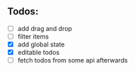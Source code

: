 ## Todos:
* [ ] add drag and drop
* [ ] filter items
* [x] add global state
* [x] editable todos
* [ ] fetch todos from some api afterwards